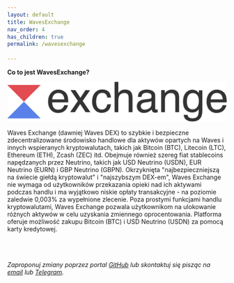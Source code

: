 ```yaml
---
layout: default
title: WavesExchange
nav_order: 4
has_children: true
permalink: /wavesexchange

---
```


**Co to jest WavesExchange?**

![WavesExchange Logo](/images/logo-exchange-dark.svg)

Waves Exchange (dawniej Waves DEX) to szybkie i bezpieczne zdecentralizowane środowisko handlowe dla aktywów opartych na Waves i innych wspieranych kryptowalutach, takich jak Bitcoin (BTC), Litecoin (LTC), Ethereum (ETH), Zcash (ZEC) itd.  Obejmuje również szereg fiat stablecoins napędzanych przez Neutrino, takich jak USD Neutrino (USDN), EUR Neutrino (EURN) i GBP Neutrino (GBPN).
Okrzyknięta "najbezpieczniejszą na świecie giełdą kryptowalut" i "najszybszym DEX-em", Waves Exchange nie wymaga od użytkowników przekazania opieki nad ich aktywami podczas handlu i ma wyjątkowo niskie opłaty transakcyjne - na poziomie zaledwie 0,003% za wypełnione zlecenie.
Poza prostymi funkcjami handlu kryptowalutami, Waves Exchange pozwala użytkownikom na ulokowanie różnych aktywów w celu uzyskania zmiennego oprocentowania. Platforma oferuje możliwość zakupu Bitcoin (BTC) i USD Neutrino (USDN) za pomocą karty kredytowej.

\
\
\
*Zaproponuj zmiany poprzez portal [GitHub](https://github.com/wxpl/wxpl.github.io) lub skontaktuj się pisząc na [email](mailto:contact@wxpl.club) lub [Telegram](https://t.me/waves_polska).*
